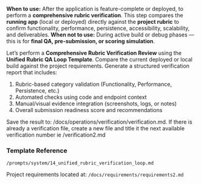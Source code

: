 **When to use:** After the application is feature-complete or deployed, to perform a **comprehensive rubric verification**. This step compares the **running app** (local or deployed) directly against the **project rubric** to confirm functionality, performance, persistence, accessibility, scalability, and deliverables.
**When not to use:** During active build or debug phases — this is for **final QA, pre-submission, or scoring simulation**.

Let’s perform a **Comprehensive Rubric Verification Review** using the **Unified Rubric QA Loop Template**. Compare the current deployed or local build against the project requirements. Generate a structured verification report that includes:  
1. Rubric-based category validation (Functionality, Performance, Persistence, etc.)  
2. Automated checks using code and endpoint context  
3. Manual/visual evidence integration (screenshots, logs, or notes)  
4. Overall submission readiness score and recommendations

Save the result to: /docs/operations/verification/verification.md. If there is already a verification file, create a new file and title it the next available verification number ie /verification2.md

### **Template Reference**
`/prompts/system/14_unified_rubric_verification_loop.md`

Project requirements located at: `/docs/requirements/requirements2.md`